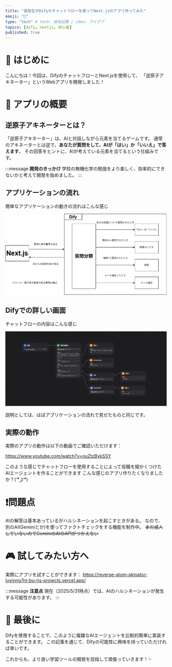 ```yaml
---
title: "高校生がDifyのチャットフローを使ってNext.jsのアプリ作ってみた"
emoji: "🐽"
type: "tech" # tech: 技術記事 / idea: アイデア
topics: [dify, nextjs, 初心者]
published: true
---
```


# 🎯 はじめに
こんにちは！今回は、DifyのチャットフローとNext.jsを使用して、
「逆原子アキネーター」というWebアプリを開発しました！


# 📱 アプリの概要

## 逆原子アキネーターとは？
「逆原子アキネーター」は、AIと対話しながら元素を当てるゲームです。
通常のアキネーターとは逆で、**あなたが質問をして、AIが「はい」か「いいえ」で答えます**。
その回答をヒントに、AIが考えている元素を当てるという仕組みです。

:::message
**開発のきっかけ**
学校の無機化学の勉強をより楽しく、効率的にできないかと考えて開発を始めました。
:::

## アプリケーションの流れ
簡単なアプリケーションの動きの流れはこんな感じ

![](/images/atomicnumbersuspector/zenn.png)

## Difyでの詳しい画面
チャットフローの内容はこんな感じ

![](/images/atomicnumbersuspector/difychatflow.png)

説明としては、ほぼアプリケーションの流れで見せたものと同じです。

## 実際の動作
実際のアプリの動作は以下の動画でご確認いただけます：

https://www.youtube.com/watch?v=ouZtzBykSSY

このような感じでチャットフローを使用することによって役職を細かくつけた
AIエージェントを作ることができます
こんな感じのアプリ作りたくなりましたか？( ͡° ͜ʖ ͡°)

# ❗問題点
AIの解答は基本あっているがハルシネーションを起こすときがある。
なので、別のAI(Geminiとか)を使ってファクトチェックをする機能を制作中。
~~まだ成人していないのでGeminiのAIのAPIがつかえない~~

# 🎮 試してみたい方へ

実際にアプリを試すことができます：
https://reverse-atom-akinator-luymng7nl-bu-ris-projects.vercel.app/

:::message
**注意点**
現在（2025/5/31時点）では、AIのハルシネーションが発生する可能性があります。
:::

# 🌟 最後に
Difyを使用することで、このように複雑なAIエージェントを比較的簡単に実装することができます。
この記事を通じて、Difyの可能性に興味を持っていただければ幸いです。

これからも、より良い学習ツールの開発を目指して頑張っていきます！✨






